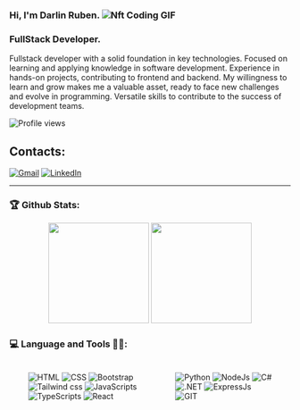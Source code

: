 ### Hi, I'm Darlin Ruben. <img src="https://media3.giphy.com/media/v1.Y2lkPTc5MGI3NjExdTU1cHptdXMxcGUxNnVhb2Fub2hmYmMwZW1uN2ZtMjl0NTgzbjEweSZlcD12MV9pbnRlcm5hbF9naWZfYnlfaWQmY3Q9Zw/bGgsc5mWoryfgKBx1u/giphy.gif" alt="Nft Coding GIF" >

### FullStack Developer. 


Fullstack developer with a solid foundation in key technologies. Focused on learning and applying knowledge in software development. Experience in hands-on projects, contributing to frontend and backend. My willingness to learn and grow makes me a valuable asset, ready to face new challenges and evolve in programming. Versatile skills to contribute to the success of development teams.

![Profile views](https://komarev.com/ghpvc/?username=Ruben890)

## Contacts:
[![Gmail](https://img.shields.io/badge/Gmail-D14836?style=for-the-badge&logo=gmail&logoColor=white)](mailto:runben67nina@gmail.com)
[![LinkedIn](https://img.shields.io/badge/-LinkedIn-%230077B5?style=for-the-badge&logo=linkedin&logoColor=white)](https://www.linkedin.com/in/darlin-nina-71b942190)

---

### 🏆 Github Stats:

<p align="center">
  <img height="180" src="https://github-readme-stats.vercel.app/api/top-langs/?username=Ruben890&theme=dracula"/>
  <img height="180" src="https://github-readme-stats.vercel.app/api?username=Ruben890&count_private=true&show_icons=true&theme=dracula&include_all_commits=true"/>
</p>

### 💻 Language and Tools 🧑‍💻:
<div style='display:flex; padding:18px; margin:1rem; align-items: center'>

<!-- FRONTEND -->
<div>
  <img src="https://img.shields.io/badge/HTML5-E34F26?style=for-the-badge&logo=html5&logoColor=white" title="HTML"/>
  <img src="https://img.shields.io/badge/CSS3-1572B6?style=for-the-badge&logo=css3&logoColor=white" title="CSS" />
  <img src="https://img.shields.io/badge/Bootstrap-563D7C?style=for-the-badge&logo=bootstrap&logoColor=white" title="Bootstrap" />
  <img src="https://img.shields.io/badge/Tailwind_CSS-38B2AC?style=for-the-badge&logo=tailwind-css&logoColor=white" title="Tailwind css"/>
  <img src="https://img.shields.io/badge/JavaScript-F7DF1E?style=for-the-badge&logo=javascript&logoColor=black" title="JavaScripts" />
  <img src="https://img.shields.io/badge/TypeScript-007ACC?style=for-the-badge&logo=typescript&logoColor=white" title="TypeScripts" />
  <img src="https://img.shields.io/badge/React-20232A?style=for-the-badge&logo=react&logoColor=61DAFB" title="React" />           
</div>
  
<!-- BACKEND -->
<div>
  <img src="https://img.shields.io/badge/Python-14354C?style=for-the-badge&logo=python&logoColor=white" title="Python" />
  <img src="https://img.shields.io/badge/Node.js-43853D?style=for-the-badge&logo=node.js&logoColor=white" title="NodeJs"/>
  <img src="https://img.shields.io/badge/C%23-239120?style=for-the-badge&logo=c-sharp&logoColor=white" title="C#"/>
  <img src="https://img.shields.io/badge/.NET-5C2D91?style=for-the-badge&logo=.net&logoColor=white" title=".NET"/>
  <img src="https://img.shields.io/badge/Express.js-404D59?style=for-the-badge" title="ExpressJs">
  <img src="https://img.shields.io/badge/GIT-E44C30?style=for-the-badge&logo=git&logoColor=white" title="GIT">
</div>

